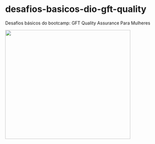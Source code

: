# desafios-basicos-dio-gft-quality
Desafios básicos do bootcamp: GFT Quality Assurance Para Mulheres

<img src="https://user-images.githubusercontent.com/93685200/202741740-219c1d21-269b-49c5-8072-9732764cd7d4.png" width="400" height="350">

